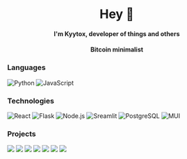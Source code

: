 
<div id="header" align="center">
  <h1>Hey 👋</h1>
  <h4>I'm Kyytox, developer of things and others</h4>
  <h4>Bitcoin minimalist</h4>
</div>

<!-- <br>  
<div align="center">
  <img src="https://github-readme-stats.vercel.app/api/top-langs/?username=Kyytox&langs_count=8&theme=dark&bg_color=60,200122,6f0000&hide_border=True&text_color=dbdbdb"/>
</div> -->

### Languages

![Python](https://img.shields.io/badge/-Python-000?&logo=Python)
![JavaScript](https://img.shields.io/badge/-JavaScript-000?&logo=JavaScript)


### Technologies

<!-- ![AWS](https://img.shields.io/badge/-AWS-000?&logo=Amazon-AWS&logoColor=F90) -->
![React](https://img.shields.io/badge/-React-000?&logo=React)
![Flask](https://img.shields.io/badge/-Flask-000?&logo=Flask&logoColor=#000000)
![Node.js](https://img.shields.io/badge/-Node.js-000?&logo=node.js)
![Sreamlit](https://img.shields.io/badge/-PostgreSQL-000?&logo=Streamlit&logoColor=#FF4B4B)
![PostgreSQL](https://img.shields.io/badge/-PostgreSQL-000?&logo=PostgreSQL&logoColor=#4169E1)
![MUI](https://img.shields.io/badge/-MUI-000?&logo=MUI&logoColor=#007FFF)

### Projects

[![](https://img.shields.io/badge/-%20Portfolio-000)](https://github.com/Kyytox/Portfolio)
[![](https://img.shields.io/badge/-%20Bitcoin%20Quizz-000)](https://github.com/Kyytox/bitcoin_quizz)
[![](https://img.shields.io/badge/-%20Sentiment%20Twitter%20Ia-000)](https://github.com/Kyytox/app-web-sentiment-twitter-ia)
[![](https://img.shields.io/badge/-%20Coin%20Centraliz-000)](https://github.com/Kyytox/Coin_Centraliz)
[![](https://img.shields.io/badge/-%20Codewars%20User%20Stats-000)](https://github.com/Kyytox/codewars-user-stats)
[![](https://img.shields.io/badge/-%20Vinyls%20Dub%20Scrap-000)](https://github.com/Kyytox/vinyls_dub_scrap)
[![](https://img.shields.io/badge/-%20Tools%20dev-000)](https://github.com/Kyytox/kytox-dev-tools)
<!-- [![Bitcoin](https://img.shields.io/badge/-%20Bitcoin%20Quizz-000?&logo=Bitcoin)](https://github.com/Kyytox/bitcoin_quizz) -->
